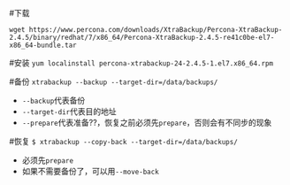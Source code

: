 #下载

`wget https://www.percona.com/downloads/XtraBackup/Percona-XtraBackup-2.4.5/binary/redhat/7/x86_64/Percona-XtraBackup-2.4.5-re41c0be-el7-x86_64-bundle.tar`

#安装
`yum localinstall percona-xtrabackup-24-2.4.5-1.el7.x86_64.rpm`

#备份
`xtrabackup --backup --target-dir=/data/backups/`
- `--backup`代表备份
- `--target-dir`代表目的地址
- `--prepare`代表准备??，恢复之前必须先`prepare`，否则会有不同步的现象

#恢复
`$ xtrabackup --copy-back --target-dir=/data/backups/ `
- 必须先`prepare`
- 如果不需要备份了，可以用`--move-back`